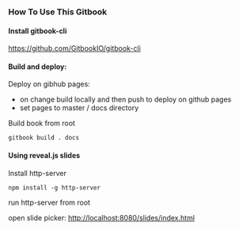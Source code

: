### How To Use This Gitbook

#### Install gitbook-cli

https://github.com/GitbookIO/gitbook-cli

#### Build and deploy:
Deploy on gibhub pages:
- on change build locally and then push to deploy on github pages
- set pages to master / docs directory

Build book from root
```
gitbook build . docs
```


#### Using reveal.js slides
Install http-server
```
npm install -g http-server
```

run http-server from root

open slide picker: [http://localhost:8080/slides/index.html](http://localhost:8080/slides/index.html)
